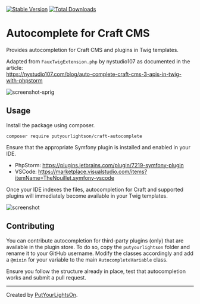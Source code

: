[![Stable Version](https://img.shields.io/packagist/v/putyourlightson/craft-autocomplete?label=stable)]((https://packagist.org/packages/putyourlightson/craft-autocomplete))
[![Total Downloads](https://img.shields.io/packagist/dt/putyourlightson/craft-autocomplete)](https://packagist.org/packages/putyourlightson/craft-autocomplete)

# Autocomplete for Craft CMS

Provides autocompletion for Craft CMS and plugins in Twig templates. 
 
Adapted from `FauxTwigExtension.php` by nystudio107 as documented in the article:  
https://nystudio107.com/blog/auto-complete-craft-cms-3-apis-in-twig-with-phpstorm

![screenshot-sprig](https://user-images.githubusercontent.com/57572400/125837278-4f8a0ac2-1159-420c-b692-6962c5f9661e.png)

## Usage

Install the package using composer.

```
composer require putyourlightson/craft-autocomplete
```

Ensure that the appropriate Symfony plugin is installed and enabled in your IDE.  
- PhpStorm: https://plugins.jetbrains.com/plugin/7219-symfony-plugin  
- VSCode: https://marketplace.visualstudio.com/items?itemName=TheNouillet.symfony-vscode
    
Once your IDE indexes the files, autocompletion for Craft and supported plugins will immediately become available in your Twig templates.

![screenshot](https://user-images.githubusercontent.com/57572400/125784167-618830ae-e475-4faf-81d3-194ad7ce3a08.png)

## Contributing

You can contribute autocompletion for third-party plugins (only) that are available in the plugin store. To do so, copy the `putyourlightson` folder and rename it to your GitHub username. Modify the classes accordingly and add a `@mixin` for your variable to the main `AutocompleteVariable` class.

Ensure you follow the structure already in place, test that autocompletion works and submit a pull request.

---

Created by [PutYourLightsOn](https://putyourlightson.com/).
